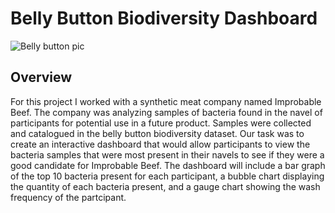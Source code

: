 # Belly Button Biodiversity Dashboard

![Belly button pic](https://user-images.githubusercontent.com/96552268/171921108-ac003821-7cca-41bd-bbd9-90b1e422975d.jpg)

## Overview
For this project I worked with a synthetic meat company named Improbable Beef. The company was analyzing samples of bacteria found in the navel of participants for potential use in a future product. Samples were collected and catalogued in the belly button biodiversity dataset. Our task was to create an interactive dashboard that would allow participants to view the bacteria samples that were most present in their navels to see if they were a good candidate for Improbable Beef. The dashboard will include a bar graph of the top 10 bacteria present for each participant, a bubble chart displaying the quantity of each bacteria present, and a gauge chart showing the wash frequency of the partcipant. 

